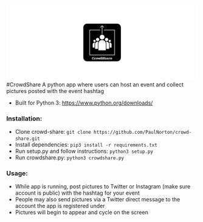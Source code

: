 ![CrowdShare](media/promo.jpg) 
#CrowdShare
A python app where users can host an event and collect pictures posted with the event hashtag

* Built for Python 3: https://www.python.org/downloads/

### Installation: ###

* Clone crowd-share: `git clone https://github.com/PaulNorton/crowd-share.git`
* Install dependencies: `pip3 install -r requirements.txt`
* Run setup.py and follow instructions: `python3 setup.py`
* Run crowdshare.py: `python3 crowdshare.py`

### Usage: ###

* While app is running, post pictures to Twitter or Instagram (make sure account is public) with the hashtag for your event
* People may also send pictures via a Twitter direct message to the account the app is registered under
* Pictures will begin to appear and cycle on the screen
